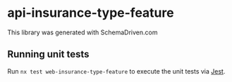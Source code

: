 
# api-insurance-type-feature

This library was generated with SchemaDriven.com

## Running unit tests

Run `nx test web-insurance-type-feature` to execute the unit tests via [Jest](https://jestjs.io).

